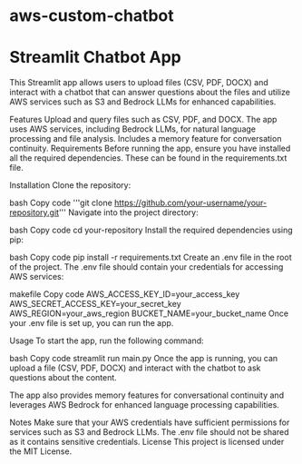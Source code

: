 # aws-custom-chatbot

# Streamlit Chatbot App
This Streamlit app allows users to upload files (CSV, PDF, DOCX) and interact with a chatbot that can answer questions about the files and utilize AWS services such as S3 and Bedrock LLMs for enhanced capabilities.

Features
Upload and query files such as CSV, PDF, and DOCX.
The app uses AWS services, including Bedrock LLMs, for natural language processing and file analysis.
Includes a memory feature for conversation continuity.
Requirements
Before running the app, ensure you have installed all the required dependencies. These can be found in the requirements.txt file.

Installation
Clone the repository:

bash
Copy code
'''git clone https://github.com/your-username/your-repository.git'''
Navigate into the project directory:

bash
Copy code
cd your-repository
Install the required dependencies using pip:

bash
Copy code
pip install -r requirements.txt
Create an .env file in the root of the project. The .env file should contain your credentials for accessing AWS services:

makefile
Copy code
AWS_ACCESS_KEY_ID=your_access_key
AWS_SECRET_ACCESS_KEY=your_secret_key
AWS_REGION=your_aws_region
BUCKET_NAME=your_bucket_name
Once your .env file is set up, you can run the app.

Usage
To start the app, run the following command:

bash
Copy code
streamlit run main.py
Once the app is running, you can upload a file (CSV, PDF, DOCX) and interact with the chatbot to ask questions about the content.

The app also provides memory features for conversational continuity and leverages AWS Bedrock for enhanced language processing capabilities.

Notes
Make sure that your AWS credentials have sufficient permissions for services such as S3 and Bedrock LLMs.
The .env file should not be shared as it contains sensitive credentials.
License
This project is licensed under the MIT License.
